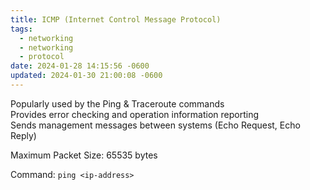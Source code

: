 ```yaml
---
title: ICMP (Internet Control Message Protocol)
tags:
  - networking
  - networking
  - protocol
date: 2024-01-28 14:15:56 -0600
updated: 2024-01-30 21:00:08 -0600
---
```


Popularly used by the Ping & Traceroute commands  
Provides error checking and operation information reporting    
Sends management messages between systems (Echo Request, Echo Reply)

Maximum Packet Size: 65535 bytes

Command: `ping <ip-address>`
